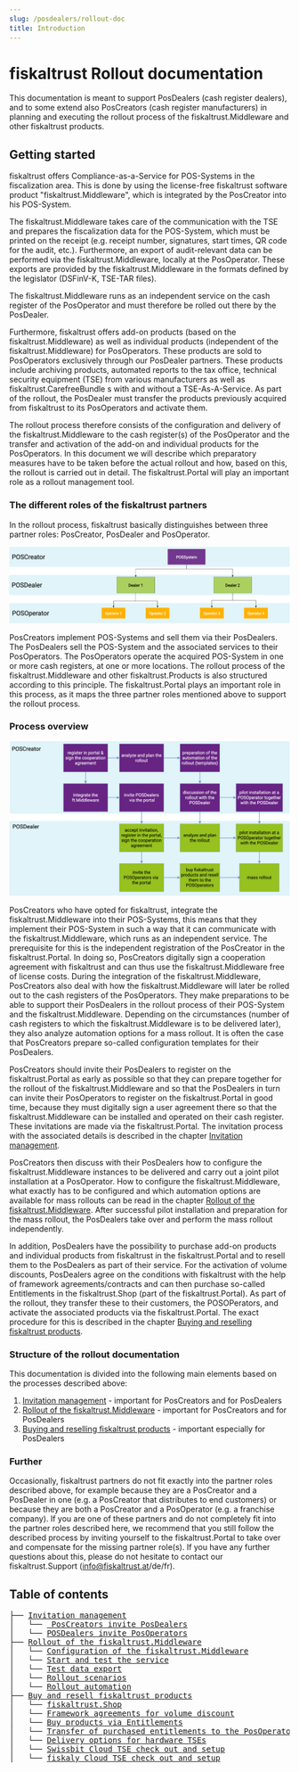 ```yaml
---
slug: /posdealers/rollout-doc
title: Introduction
---
```


# fiskaltrust Rollout documentation

This documentation is meant to support PosDealers (cash register dealers), and to some extend also PosCreators (cash register manufacturers) in planning and executing the rollout process of the fiskaltrust.Middleware and other fiskaltrust products. 

## Getting started

fiskaltrust offers Compliance-as-a-Service for POS-Systems in the fiscalization area. This is done by using the license-free fiskaltrust software product "fiskaltrust.Middleware", which is integrated by the PosCreator into his POS-System. 

The fiskaltrust.Middleware takes care of the communication with the TSE and prepares the fiscalization data for the POS-System, which must be printed on the receipt (e.g. receipt number, signatures, start times, QR code for the audit, etc.). Furthermore, an export of audit-relevant data can be performed via the fiskaltrust.Middleware, locally at the PosOperator. These exports are provided by the fiskaltrust.Middleware in the formats defined by the legislator (DSFinV-K, TSE-TAR files). 

The fiskaltrust.Middleware runs as an independent service on the cash register of the PosOperator and must therefore be rolled out there by the PosDealer.

Furthermore, fiskaltrust offers add-on products (based on the fiskaltrust.Middleware) as well as individual products (independent of the fiskaltrust.Middleware) for PosOperators. These products are sold to PosOperators exclusively through our PosDealer partners. These products include archiving products, automated reports to the tax office, technical security equipment (TSE) from various manufacturers as well as fiskaltrust.CarefreeBundle s with and without a TSE-As-A-Service. As part of the rollout, the PosDealer must transfer the products previously acquired from fiskaltrust to its PosOperators and activate them. 

The rollout process therefore consists of the configuration and delivery of the fiskaltrust.Middleware to the cash register(s) of the PosOperator and the transfer and activation of the add-on and individual products for the PosOperators. In this document we will describe which preparatory measures have to be taken before the actual rollout and how, based on this, the rollout is carried out in detail. The fiskaltrust.Portal will play an important role as a rollout management tool.

### The different roles of the fiskaltrust partners

In the rollout process, fiskaltrust basically distinguishes between three partner roles: PosCreator, PosDealer and PosOperator. 



![partner roles](images/partner-roles.png "partner roles")



 PosCreators implement POS-Systems and sell them via their PosDealers. The PosDealers sell the POS-System and the associated services to their PosOperators. The PosOperators operate the acquired POS-System in one or more cash registers, at one or more locations. The rollout process of the fiskaltrust.Middleware and other fiskaltrust.Products is also structured according to this principle. The fiskaltrust.Portal plays an important role in this process, as it maps the three partner roles mentioned above to support the rollout process.

### Process overview

![process overview](images/process-1.png "process overview")

 PosCreators who have opted for fiskaltrust, integrate the fiskaltrust.Middleware into their POS-Systems, this means that they implement their POS-System in such a way that it can communicate with the fiskaltrust.Middleware, which runs as an independent service. The prerequisite for this is the independent registration of the PosCreator in the fiskaltrust.Portal. In doing so, PosCreators digitally sign a cooperation agreement with fiskaltrust and can thus use the fiskaltrust.Middleware free of license costs. During the integration of the fiskaltrust.Middleware, PosCreators also deal with how the fiskaltrust.Middleware will later be rolled out to the cash registers of the PosOperators. They make preparations to be able to support their PosDealers in the rollout process of their POS-System and the fiskaltrust.Middleware. Depending on the circumstances (number of cash registers to which the fiskaltrust.Middleware is to be delivered later), they also analyze automation options for a mass rollout. It is often the case that PosCreators prepare so-called configuration templates for their PosDealers.

 PosCreators should invite their PosDealers to register on the fiskaltrust.Portal as early as possible so that they can prepare together for the rollout of the fiskaltrust.Middleware and so that the PosDealers in turn can invite their PosOperators to register on the fiskaltrust.Portal in good time, because they must digitally sign a user agreement there so that the fiskaltrust.Middleware can be installed and operated on their cash register. These invitations are made via the fiskaltrust.Portal. The invitation process with the associated details is described in the chapter [Invitation management](invitation-management/README.md).

 PosCreators then discuss with their PosDealers how to configure the fiskaltrust.Middleware instances to be delivered and carry out a joint pilot installation at a PosOperator. How to configure the fiskaltrust.Middleware, what exactly has to be configured and which automation options are available for mass rollouts can be read in the chapter [Rollout of the fiskaltrust.Middleware](middleware/README.md). After successful pilot installation and preparation for the mass rollout, the PosDealers take over and perform the mass rollout independently.

In addition, PosDealers have the possibility to purchase add-on products and individual products from fiskaltrust in the fiskaltrust.Portal and to resell them to the PosDealers as part of their service. For the activation of volume discounts, PosDealers agree on the conditions with fiskaltrust with the help of framework agreements/contracts and can then purchase so-called Entitlements in the fiskaltrust.Shop (part of the fiskaltrust.Portal). As part of the rollout, they transfer these to their customers, the POSOPerators, and activate the associated products via the fiskaltrust.Portal. The exact procedure for this is described in the chapter [Buying and reselling fiskaltrust products](shop/README.md).

### Structure of the rollout documentation

This documentation is divided into the following main elements based on the processes described above:

1. [Invitation management](invitation-management/README.md) - important for PosCreators and for PosDealers
2. [Rollout of the fiskaltrust.Middleware](middleware/README.md) - important for PosCreators and for PosDealers
3. [Buying and reselling fiskaltrust products](shop/README.md) - important especially for PosDealers

### Further

Occasionally, fiskaltrust partners do not fit exactly into the partner roles described above, for example because they are a PosCreator and a PosDealer in one (e.g. a PosCreator that distributes to end customers) or because they are both a PosCreator and a PosOperator (e.g. a franchise company). If you are one of these partners and do not completely fit into the partner roles described here, we recommend that you still follow the described process by inviting yourself to the fiskaltrust.Portal to take over and compensate for the missing partner role(s). If you have any further questions about this, please do not hesitate to contact our fiskaltrust.Support (info@fiskaltrust.at/de/fr).

<div className="hide-in-docs">

## Table of contents

<pre>
├── <a href="invitation-management/README.md" title="Invitation management">Invitation management</a>
│   └── <a href="invitation-managemen/README.md#poscreators-invite-posdealers" title=" PosCreators invite PosDealers"> PosCreators invite PosDealers</a>
│   └── <a href="invitation-managemen/README.md#posdealers-invite-posoperators" title="POSDealers invite PosOperators">POSDealers invite PosOperators</a>
├── <a href="middleware/README.md" title="Middleware">Rollout of the fiskaltrust.Middleware</a>
│   └── <a href="middleware/README.md#configuration-of-the-fiskaltrustmiddleware" title="Configuration of the fiskaltrust.Middleware">Configuration of the fiskaltrust.Middleware</a>
│   └── <a href="middleware/README.md#start-and-test-the-service" title="Start and test the service">Start and test the service</a>
│   └── <a href="middleware/README.md#test-data-export" title="Test data export">Test data export</a>
│   └── <a href="middleware/README.md#rollout-scenarios" title="Rollout scenarios">Rollout scenarios</a>
│   └── <a href="middleware/README.md#rollout-automation" title="Rollout automationt">Rollout automation</a>
├── <a href="shop/README.md" title="Buy and resell fiskaltrust products">Buy and resell fiskaltrust products</a>
│   └── <a href="shop/README.md#fiskaltrustshop" title="fiskaltrust.Shop">fiskaltrust.Shop</a>
│   └── <a href="shop/README.md#framework-agreements-for-volume-discount" title="Framework agreements for volume discount">Framework agreements for volume discount</a>
│   └── <a href="shop/README.md#buy-products-via-entitlements" title="Buy products via Entitlements">Buy products via Entitlements</a>
│   └── <a href="shop/README.md#transfer-of-purchased-entitlements-to-the-posoperator" title="Transfer of purchased entitlements to the PosOperators">Transfer of purchased entitlements to the PosOperators</a>
│   └── <a href="shop/README.md#delivery-options-for-hardware-tses" title="Delivery options for hardware TSEs">Delivery options for hardware TSEs</a>
│   └── <a href="shop/README.md#swissbit-cloud-tse-check-out-and-setup" title="Swissbit Cloud TSE check out and setup">Swissbit Cloud TSE check out and setup</a>
│   └── <a href="shop/README.md#fiskaly-cloud-tse-check-out-and-setup" title="fiskaly Cloud TSE  check out and setup">fiskaly Cloud TSE check out and setup</a>
</pre>
</div>
